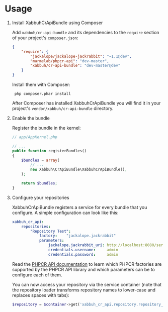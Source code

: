 Usage
=====

1. Install XabbuhCrApiBundle using Composer

    Add ``xabbuh/cr-api-bundle`` and its dependencies to the ``require`` section
    of your project's ``composer.json``:

    ```json
    {
        "require": {
            "jackalope/jackalope-jackrabbit": "~1.1@dev",
            "marmelab/phpcr-api": "dev-master",
            "xabbuh/cr-api-bundle": "dev-master@dev"
        }
    }
    ```

    Install them with Composer:

        php composer.phar install

    After Composer has installed XabbuhCrApiBundle you will find it in your
    project's ``vendor/xabbuh/cr-api-bundle`` directory.

2. Enable the bundle

    Register the bundle in the kernel:

    ```php
    // app/AppKernel.php

    // ...
    public function registerBundles()
    {
        $bundles = array(
            // ...
            new Xabbuh\CrApiBundle\XabbuhCrApiBundle(),
        );

        return $bundles;
    }
    ```

3. Configure your repositories

    XabbuhCrApiBundle registers a service for every bundle that you configure.
    A simple configuration can look like this:

    ```yaml
    xabbuh_cr_api:
        repositories:
            "Repository Test":
                factory:    "jackalope.jackrabbit"
                parameters:
                    jackalope.jackrabbit_uri: http://localhost:8080/server
                    credentials.username:     admin
                    credentials.password:     admin
    ```

    Read the [PHPCR API documentation](https://github.com/marmelab/phpcr-api/blob/master/README.md)
    to learn which PHPCR factories are supported by the PHPCR API library and
    which parameters can be to configure each of them.

    You can now access your repository via the service container (note that the
    repository loader transforms repository names to lower-case and replaces
    spaces with tabs):

    ```php
    $repository = $container->get('xabbuh_cr_api.repository.repository_test');
    ```
